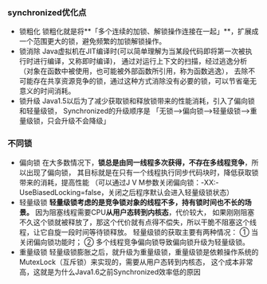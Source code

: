 ### synchronized优化点
* 锁粗化
  锁粗化就是将**「多个连续的加锁、解锁操作连接在一起」**，扩展成一个范围更大的锁，避免频繁的加锁解锁操作。
* 锁消除
  Java虚拟机在JIT编译时(可以简单理解为当某段代码即将第一次被执行时进行编译，又称即时编译)，
  通过对运行上下文的扫描，经过逃逸分析（对象在函数中被使用，也可能被外部函数所引用，称为函数逃逸），
  去除不可能存在共享资源竞争的锁，通过这种方式消除没有必要的锁，可以节省毫无意义的时间消耗。
* 锁升级
  Java1.5以后为了减少获取锁和释放锁带来的性能消耗，引入了偏向锁和轻量级锁，
  Synchronized的升级顺序是 「无锁-->偏向锁-->轻量级锁-->重量级锁，只会升级不会降级」
 
### 不同锁
* 偏向锁
  在大多数情况下，**锁总是由同一线程多次获得，不存在多线程竞争**，所以出现了偏向锁，
  其目标就是在只有一个线程执行同步代码块时，降低获取锁带来的消耗，提高性能
  （可以通过J V M参数关闭偏向锁：-XX:-UseBiasedLocking=false，关闭之后程序默认会进入轻量级锁状态）
* 轻量级锁
  **轻量级锁考虑的是竞争锁对象的线程不多，持有锁时间也不长的场景。**
  因为阻塞线程需要CPU**从用户态转到内核态**，代价较大，
  如果刚刚阻塞不久这个锁就被释放了，那这个代价就有点得不偿失，所以干脆不阻塞这个线程，让它自旋一段时间等待锁释放。
  轻量级锁的获取主要有两种情况：
  ① 当关闭偏向锁功能时；
  ② 多个线程竞争偏向锁导致偏向锁升级为轻量级锁。 
* 重量级锁
  轻量级锁膨胀之后，就升级为重量级锁，重量级锁是依赖操作系统的MutexLock（互斥锁）来实现的，需要从用户态转到内核态，
  这个成本非常高，这就是为什么Java1.6之前Synchronized效率低的原因 